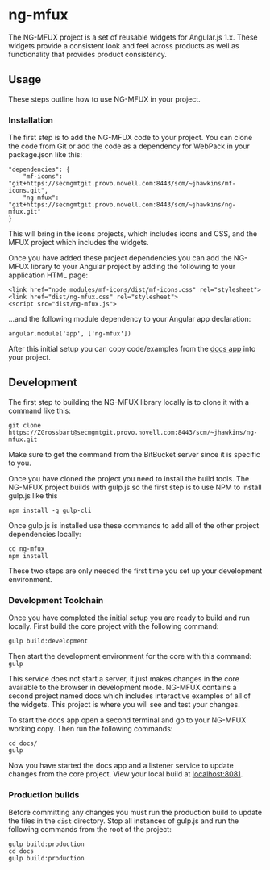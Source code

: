 # ng-mfux

The NG-MFUX project is a set of reusable widgets for Angular.js 1.x. These widgets provide a consistent look and feel across products as well as functionality that provides product consistency.  

## Usage

These steps outline how to use NG-MFUX in your project.

### Installation

The first step is to add the NG-MFUX code to your project.  You can clone the code from Git or add the code as a dependency for WebPack in your package.json like this:

```
"dependencies": {
    "mf-icons": "git+https://secmgmtgit.provo.novell.com:8443/scm/~jhawkins/mf-icons.git",
    "ng-mfux": "git+https://secmgmtgit.provo.novell.com:8443/scm/~jhawkins/ng-mfux.git"
}
```

This will bring in the icons projects, which includes icons and CSS, and the MFUX project which includes the widgets.  

Once you have added these project dependencies you can add the NG-MFUX library to your Angular project by adding the following to your application HTML page:

```
<link href="node_modules/mf-icons/dist/mf-icons.css" rel="stylesheet">
<link href="dist/ng-mfux.css" rel="stylesheet">
<script src="dist/ng-mfux.js">
```

...and the following module dependency to your Angular app declaration:

`angular.module('app', ['ng-mfux'])`
 
After this initial setup you can copy code/examples from the [docs app](#DocsApp) into your project.
 
## Development

The first step to building the NG-MFUX library locally is to clone it with a command like this:

`git clone https://ZGrossbart@secmgmtgit.provo.novell.com:8443/scm/~jhawkins/ng-mfux.git`

Make sure to get the command from the BitBucket server since it is specific to you.

Once you have cloned the project you need to install the build tools. The NG-MFUX project builds with gulp.js so the first step is to use NPM to install gulp.js like this

`npm install -g gulp-cli`

Once gulp.js is installed use these commands to add all of the other project dependencies locally:

```
cd ng-mfux
npm install
```

These two steps are only needed the first time you set up your development environment.

### Development Toolchain

Once you have completed the initial setup you are ready to build and run locally.  First build the core project with the following command:

`gulp build:development`

Then start the development environment for the core with this command:
`gulp`

This service does not start a server, it just makes changes in the core available to the browser in development mode.  NG-MFUX contains a second project named docs which includes interactive examples of all of the widgets.  This project is where you will see and test your changes.

To start the docs app open a second terminal and go to your NG-MFUX working copy.  Then run the following commands:

```
cd docs/
gulp
```

Now you have started the docs app and a listener service to update changes from the core project.  View your local build at [localhost:8081](http://localhost:8081).


### Production builds

Before committing any changes you must run the production build to update the files in the `dist` directory.  Stop all instances of gulp.js and run the following commands from the root of the project:

```
gulp build:production
cd docs
gulp build:production
```